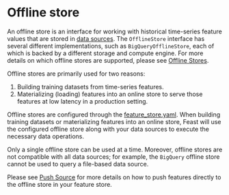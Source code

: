 # Offline store

An offline store is an interface for working with historical time-series feature values that are stored in [data sources](../../getting-started/concepts/data-ingestion.md).
The `OfflineStore` interface has several different implementations, such as `BigQueryOfflineStore`, each of which is backed by a different storage and compute engine.
For more details on which offline stores are supported, please see [Offline Stores](../../reference/offline-stores/).

Offline stores are primarily used for two reasons:
1. Building training datasets from time-series features.
2. Materializing \(loading\) features into an online store to serve those features at low latency in a production setting.

Offline stores are configured through the [feature\_store.yaml](../../reference/offline-stores/).
When building training datasets or materializing features into an online store, Feast will use the configured offline store along with your data sources to execute the necessary data operations.

Only a single offline store can be used at a time.
Moreover, offline stores are not compatible with all data sources; for example, the `BigQuery` offline store cannot be used to query a file-based data source.

Please see [Push Source](../../reference/data-sources/push.md) for more details on how to push features directly to the offline store in your feature store.
